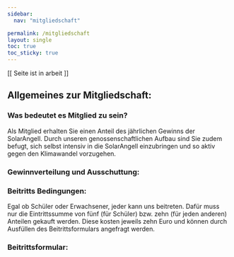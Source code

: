 ```yaml
---
sidebar:
  nav: "mitgliedschaft"

permalink: /mitgliedschaft
layout: single
toc: true
toc_sticky: true
---
```

<!--
- Investieren
 - Warum bei uns Investieren
 - Fuer Schuler  # speziell um schueler zu informieren die investieren wollen #landingpage fuer z.B insta/snap/fb/whatsapp/yt ads
 - Fuer Privatpersonen
 - Fuer Firmen # maybe as sponsor you get on a sponsor page # ist das investieren oder sponsorn?

-->

[[ Seite ist in arbeit ]]

## Allgemeines zur Mitgliedschaft:

### Was bedeutet es Mitglied zu sein?
Als Mitglied erhalten Sie einen Anteil des jährlichen Gewinns der SolarAngell. Durch unseren genossenschaftlichen Aufbau sind Sie zudem befugt, sich selbst intensiv in die SolarAngell einzubringen und so aktiv gegen den Klimawandel vorzugehen.

### Gewinnverteilung und Ausschuttung:

### Beitritts Bedingungen:
Egal ob Schüler oder Erwachsener, jeder kann uns beitreten. Dafür muss nur die Eintrittssumme von fünf (für Schüler) bzw. zehn (für jeden anderen) Anteilen gekauft werden. Diese kosten jeweils zehn Euro und können durch Ausfüllen des Beitrittsformulars angefragt werden.

### Beitrittsformular:
